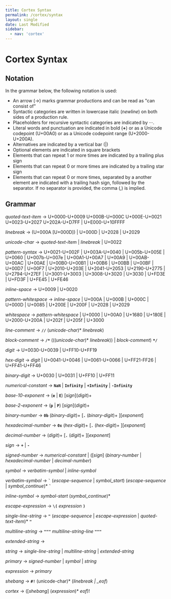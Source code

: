 ```yaml
---
title: Cortex Syntax
permalink: /cortex/syntax
layout: single
date: Last Modified
sidebar:
  - nav: 'cortex'
---
```


<script type='module'>
    import {renderMathInDocument} from '//unpkg.com/mathlive/dist/mathlive.min.mjs';
    renderMathInDocument({ 
      renderAccessibleContent: false,
      TeX: { 
        delimiters: { display: [ ['$$', '$$'] ] },
        processEnvironments : false 
      },
      asciiMath: null,
    });
</script>

# Cortex Syntax

## Notation

In the grammar below, the following notation is used:

- An arrow (→) marks grammar productions and can be read as "can consist of"
- Syntactic categories are written in lowercase italic (_newline_) on both sides
  of a production rule.
- Placeholders for recursive syntactic categories are indicated by _···_.
- Literal words and punctuation are indicated in bold (**+**) or as a Unicode
  codepoint (U+00A0) or as a Unicode codepoint range (U+2000-U+200A).
- Alternatives are indicated by a vertical bar (|)
- Optional elements are indicated in square brackets
- Elements that can repeat 1 or more times are indicated by a trailing plus sign
- Elements that can repeat 0 or more times are indicated by a trailing star sign
- Elements that can repeat 0 or more times, separated by a another element are
  indicated with a trailing hash sign, followed by the separator. If no
  separator is provided, the comma (,) is implied.

## Grammar

_quoted-text-item_ → U+0000-U+0009 U+000B-U+000C U+000E-U+0021 U+0023-U+2027
U+202A-U+D7FF | U+E000-U+10FFFF

_linebreak_ → (U+000A \[U+000D\]) | U+000D | U+2028 | U+2029

_unicode-char_ → _quoted-text-item_ | _linebreak_ | U+0022

_pattern-syntax_ → U+0021-U+002F | U+003A-U+0040 | U+005b-U+005E | U+0060 |
U+007b-U+007e | U+00A1-U+00A7 | U+00A9 | U+00AB-U+00AC | U+00AE | U+00B0-U+00B1
| U+00B6 | U+00BB | U+00BF | U+00D7 | U+00F7 | U+2010-U+203E | U+2041-U+2053 |
U+2190-U+2775 | U+2794-U+27EF | U+3001-U+3003 | U+3008-U+3020 | U+3030 | U+FD3E
| U+FD3F | U+FE45 | U+FE46

_inline-space_ → U+0009 | U+0020

_pattern-whitespace_ → _inline-space_ | U+000A | U+000B | U+000C | U+000D |
U+0085 | U+200E | U+200F | U+2028 | U+2029

_whitespace_ → _pattern-whitespace_ | U+0000 | U+00A0 | U+1680 | U+180E |
U+2000-U+200A | U+202f | U+205f | U+3000

_line-comment_ → **`//`** (_unicode-char_)\* _linebreak_)

_block-comment_ → **`/*`** (((_unicode-char_)\* _linebreak_)) | _block-comment_)
**`*/`**

_digit_ → U+0030-U+0039 | U+FF10-U+FF19

_hex-digit_ → _digit_ | U+0041-U+0046 | U+0061-U+0066 | U+FF21-FF26 |
U+FF41-U+FF46

_binary-digit_ → U+0030 | U+0031 | U+FF10 | U+FF11

_numerical-constant_ → **`NaN`** | **`Infinity`** | **`+Infinity`** |
**`-Infinity`**

_base-10-exponent_ → (**`e`** | **`E`**) \[_sign_\](_digit_)+

_base-2-exponent_ → (**`p`** | **`P`**) \[_sign_\](_digit_)+

_binary-number_ → **`0b`** (_binary-digit_)+ \[**`.`** (_binary-digit_)+
\]\[_exponent_\]

_hexadecimal-number_ → **`0x`** (_hex-digit_)+ \[**`.`** (_hex-digit_)+
\]\[_exponent_\]

_decimal-number_ → (_digit_)+ \[**`.`** (_digit_)+ \]\[_exponent_\]

_sign_ → **`+`** | **`-`**

_signed-number_ → _numerical-constant_ | (\[_sign_\] (_binary-number_ |
_hexadecimal-number_ | _decimal-number_)

_symbol_ → _verbatim-symbol_ | _inline-symbol_

_verbatim-symbol_ → **`` ` ``** (_escape-sequence_ | _symbol_start_)
(_escape-sequence_ | _symbol_continue_)\* **`` ` ``**

_inline-symbol_ → _symbol-start_ (_symbol_continue_)\*

_escape-expression_ → **`\(`** _expression_ **`)`**

_single-line-string_ → **`"`** (_escape-sequence_ | _escape-expression_ |
_quoted-text-item_)\* **`"`**

_multiline-string_ → **`"""`** _multiline-string-line_ **`"""`**

_extended-string_ →

_string_ → _single-line-string_ | _multiline-string_ | _extended-string_

_primary_ → _signed-number_ | _symbol_ | _string_

_expression_ → _primary_

_shebang_ → **`#!`** (unicode-char)\* (_linebreak | \_eof_)

_cortex_ → (\[_shebang_\] (_expression_)\* _eof_)!
